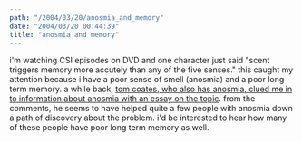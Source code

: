 ```yaml
---
path: "/2004/03/20/anosmia_and_memory" 
date: "2004/03/20 00:44:39" 
title: "anosmia and memory" 
---
```

<p>i'm watching CSI episodes on DVD and one character just said "scent triggers memory more accutely than any of the five senses." this caught my attention because i have a poor sense of smell (anosmia) and a poor long term memory. a while back, <a href="http://www.plasticbag.org/archives/2003/02/on_people_who_cant_smell.shtml">tom coates, who also has anosmia, clued me in to information about anosmia with an essay on the topic</a>. from the comments, he seems to have helped quite a few people with anosmia down a path of discovery about the problem. i'd be interested to hear how many of these people have poor long term memory as well.</p>